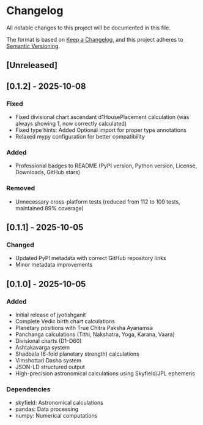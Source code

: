 # Changelog

All notable changes to this project will be documented in this file.

The format is based on [Keep a Changelog](https://keepachangelog.com/en/1.0.0/),
and this project adheres to [Semantic Versioning](https://semver.org/spec/v2.0.0.html).

## [Unreleased]

## [0.1.2] - 2025-10-08

### Fixed
- Fixed divisional chart ascendant d1HousePlacement calculation (was always showing 1, now correctly calculated)
- Fixed type hints: Added Optional import for proper type annotations
- Relaxed mypy configuration for better compatibility

### Added
- Professional badges to README (PyPI version, Python version, License, Downloads, GitHub stars)

### Removed
- Unnecessary cross-platform tests (reduced from 112 to 109 tests, maintained 89% coverage)

## [0.1.1] - 2025-10-05

### Changed
- Updated PyPI metadata with correct GitHub repository links
- Minor metadata improvements

## [0.1.0] - 2025-10-05

### Added
- Initial release of jyotishganit
- Complete Vedic birth chart calculations
- Planetary positions with True Chitra Paksha Ayanamsa
- Panchanga calculations (Tithi, Nakshatra, Yoga, Karana, Vaara)
- Divisional charts (D1-D60)
- Ashtakavarga system
- Shadbala (6-fold planetary strength) calculations
- Vimshottari Dasha system
- JSON-LD structured output
- High-precision astronomical calculations using Skyfield/JPL ephemeris

### Dependencies
- skyfield: Astronomical calculations
- pandas: Data processing
- numpy: Numerical computations
